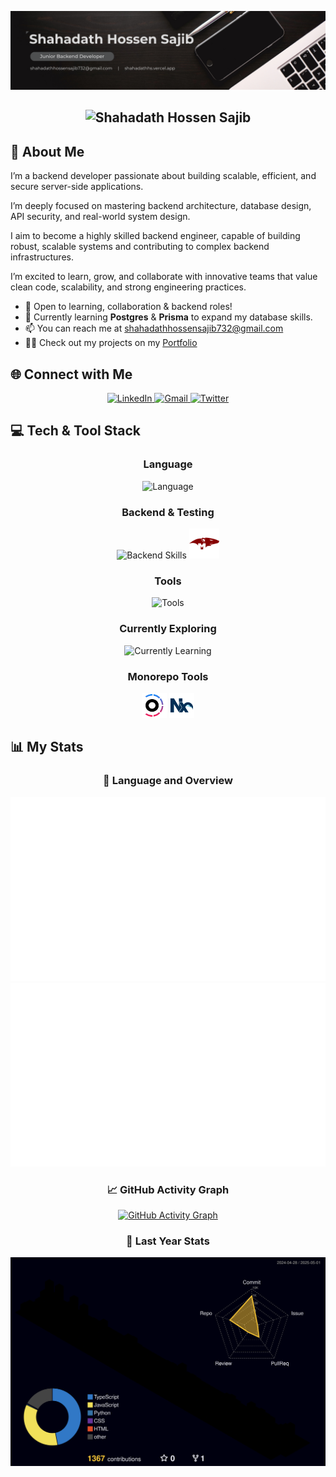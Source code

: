 ![My Profile](./github-cover.png)
 
<h2 align="center">
<img src="https://readme-typing-svg.herokuapp.com?color=36BCF7FF&lines=Hi+👋,+I'm+Shahadath+Hossen+Sajib&center=true&width=500&height=45" alt="Shahadath Hossen Sajib">
</h2>

<h2>💫 About Me</h2> 
<p>I’m a backend developer passionate about building scalable, efficient, and secure server-side applications.</p>

<p>I’m deeply focused on mastering backend architecture, database design, API security, and real-world system design.</p>

<p>I aim to become a highly skilled backend engineer, capable of building robust, scalable systems and contributing to complex backend infrastructures.</p>

<p>I’m excited to learn, grow, and collaborate with innovative teams that value clean code, scalability, and strong engineering practices.</p>

<ul>  
  <li>👯 Open to learning, collaboration & backend roles!</li>
  <li>🌱 Currently learning <strong>Postgres</strong> & <strong>Prisma</strong> to expand my database skills.</li>  
  <li>📫 You can reach me at <a href="mailto:shahadathhossensajib732@gmail.com">shahadathhossensajib732@gmail.com</a></li>  
  <li>👨‍💻 Check out my projects on my <a href="https://shahadathhs.vercel.app">Portfolio</a></li>  
<!--   <li>📄 My <a href="https://docs.google.com/document/d/1F4lDxGKNkrY5k2UB7CEjSSNqoK06COyGfz5KDlSH0kY/edit?usp=sharing">Resume</a></li>   -->
</ul>


<h2>🌐 Connect with Me</h2>

<p align="center">
  <a href="https://linkedin.com/in/shahadathhs" target="_blank">
    <img src="https://skillicons.dev/icons?i=linkedin&theme=dark" alt="LinkedIn" />
  </a>
  <a href="mailto:shahadathhossensajib732@gmail.com" target="_blank">
    <img src="https://skillicons.dev/icons?i=gmail&theme=dark" alt="Gmail" />
  </a>
  <a href="https://twitter.com/shahadathhs" target="_blank">
    <img src="https://skillicons.dev/icons?i=twitter&theme=dark" alt="Twitter" />
  </a>
</p>

<h2>💻 Tech & Tool Stack</h2>

<div align="center">
  <!-- Language Section -->
  <h3>Language</h3>
  <p>
    <img src="https:&#x2F;&#x2F;skillicons.dev/icons?i=js,ts&theme=dark" alt="Language" />
  </p>
  
  <!-- Backend Section -->
  <h3>Backend & Testing</h3>
  <p>
    <img src="https:&#x2F;&#x2F;skillicons.dev/icons?i=nodejs,express,jest,mongodb&theme=dark" alt="Backend Skills" />
    <img src="https:&#x2F;&#x2F;raw.githubusercontent.com/devicons/devicon/master/icons/mongoose/mongoose-original.svg" width="48" height="48" alt="Mongoose"/>
  </p>
  
  <!-- Tools -->
  <h3>Tools</h3>
  <p>
    <img src="https:&#x2F;&#x2F;skillicons.dev/icons?i=git,github,vscode,postman,npm,pnpm&theme=dark" alt="Tools" />
  </p>

  <!-- Currently Learning -->
  <h3>Currently Exploring</h3>
  <p>
    <img src="https:&#x2F;&#x2F;skillicons.dev/icons?i=postgres,prisma&theme=dark" alt="Currently Learning" />
  </p>

  <!-- Monorepo Tools -->
  <h3>Monorepo Tools</h3>
  <p>
    <img src="logo/turborepo.png" width="40" alt="Turborepo" />
    <img src="logo/nx.png" width="40" alt="Nx" />
  </p>
</div>

<h2>📊 My Stats</h2> 
<!-- Section 1: Language and Overview Stats -->
<div align="center">
  <h3>📜 Language and Overview</h3>
  <a align="center" href="https://github.com/shahadathhs/github-stats">
    <img src="https://github.com/shahadathhs/github-stats/blob/master/generated/overview.svg#gh-dark-mode-only" alt="GitHub Overview Stats" />
    <img src="https://github.com/shahadathhs/github-stats/blob/master/generated/languages.svg#gh-dark-mode-only" alt="GitHub Languages Stats" />
  </a>
</div>

<!-- Section 2: GitHub Activity Graph -->
<div align="center">
  <h3>📈 GitHub Activity Graph</h3>
  <a href="https://github.com/shahadathhs">
    <img src="https://github-readme-activity-graph.vercel.app/graph?username=shahadathhs" alt="GitHub Activity Graph" />
  </a>
</div>

<!-- Section 3: Last Year Stats -->
<div align="center">
  <h3>🌟 Last Year Stats</h3>
  <img src="./profile-3d-contrib/profile-night-rainbow.svg" alt="Last Year Stat" />
</div>
